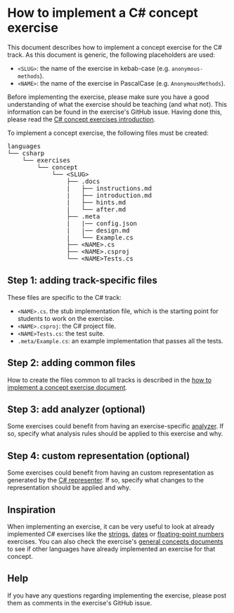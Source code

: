# How to implement a C# concept exercise

This document describes how to implement a concept exercise for the C# track. As this document is generic, the following placeholders are used:

- `<SLUG>`: the name of the exercise in kebab-case (e.g. `anonymous-methods`).
- `<NAME>`: the name of the exercise in PascalCase (e.g. `AnonymousMethods`).

Before implementing the exercise, please make sure you have a good understanding of what the exercise should be teaching (and what not). This information can be found in the exercise's GitHub issue. Having done this, please read the [C# concept exercises introduction][concept-exercises].

To implement a concept exercise, the following files must be created:

<pre>
languages
└── csharp
    └── exercises
        └── concept
            └── &lt;SLUG&gt;
                ├── .docs
                |   ├── instructions.md
                |   ├── introduction.md
                |   ├── hints.md
                |   └── after.md
                ├── .meta
                |   |── config.json
                |   |── design.md
                |   └── Example.cs
                ├── &lt;NAME&gt;.cs
                ├── &lt;NAME&gt;.csproj
                └── &lt;NAME&gt;Tests.cs
</pre>

## Step 1: adding track-specific files

These files are specific to the C# track:

- `<NAME>.cs`. the stub implementation file, which is the starting point for students to work on the exercise.
- `<NAME>.csproj`: the C# project file.
- `<NAME>Tests.cs`: the test suite.
- `.meta/Example.cs`: an example implementation that passes all the tests.

## Step 2: adding common files

How to create the files common to all tracks is described in the [how to implement a concept exercise document][how-to-implement-a-concept-exercise].

## Step 3: add analyzer (optional)

Some exercises could benefit from having an exercise-specific [analyzer][analyzer]. If so, specify what analysis rules should be applied to this exercise and why.

## Step 4: custom representation (optional)

Some exercises could benefit from having an custom representation as generated by the [C# representer][representer]. If so, specify what changes to the representation should be applied and why.

## Inspiration

When implementing an exercise, it can be very useful to look at already implemented C# exercises like the [strings][concept-exercise-strings], [dates][concept-exercise-dates] or [floating-point numbers][concept-exercise-numbers-floating-point] exercises. You can also check the exercise's [general concepts documents][reference] to see if other languages have already implemented an exercise for that concept.

## Help

If you have any questions regarding implementing the exercise, please post them as comments in the exercise's GitHub issue.

[analyzer]: https://github.com/exercism/csharp-analyzer
[representer]: https://github.com/exercism/csharp-representer
[concept-exercises]: ../exercises/concept/README.md
[how-to-implement-a-concept-exercise]: ../../../docs/maintainers/generic-how-to-implement-a-concept-exercise.md
[concept-exercise-strings]: ../exercises/concept/strings
[concept-exercise-dates]: ../exercises/concept/dates
[concept-exercise-numbers-floating-point]: ../exercises/concept/numbers-floating-point
[reference]: ../../../reference
